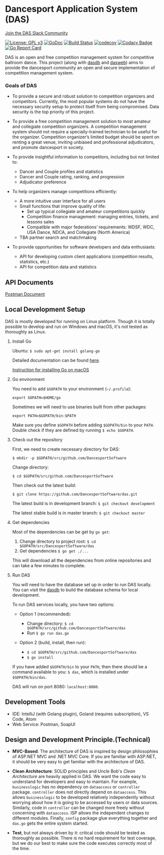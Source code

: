 # Dancesport Application System (DAS)

[Join the DAS Slack Community](https://ballroomdev.slack.com)


[![License: GPL v3](https://img.shields.io/badge/License-GPL%20v3-blue.svg)](https://www.gnu.org/licenses/gpl-3.0)
[![GoDoc](https://godoc.org/github.com/DancesportSoftware/das?status.svg)](https://godoc.org/github.com/DancesportSoftware/das)
[![Build Status](https://travis-ci.org/DancesportSoftware/das.svg?branch=development)](https://travis-ci.org/DancesportSoftware/das)
[![codecov](https://codecov.io/gh/DancesportSoftware/das/branch/development/graph/badge.svg)](https://codecov.io/gh/DancesportSoftware/das)
[![Codacy Badge](https://api.codacy.com/project/badge/Grade/76bb2da0aa0e4a2486365500d3f93e8f)](https://www.codacy.com/app/DancesportSoftware/das_2?utm_source=github.com&amp;utm_medium=referral&amp;utm_content=DancesportSoftware/das&amp;utm_campaign=Badge_Grade)
[![Go Report Card](https://goreportcard.com/badge/github.com/DancesportSoftware/das)](https://goreportcard.com/report/github.com/DancesportSoftware/das)


DAS is an open and free competition management system for competitive ballroom
dance. This project (along with [dasdb](https://github.com/DancesportSoftware/dasdb) and 
[dasweb](https://github.com/DancesportSoftware/dasweb)) aims to provide the dancesport community
an open and secure implementation of competition management system.

### Goals of DAS ###
* To provide a secure and robust solution to competition organizers and competitors. Currently, the most popular systems do not have the necessary security setup to protect itself from being compromised. Data security is the top priority of this project.

* To provide a free competition management solution to most amateur and collegiate competition organizers. A competition management system should not require a specially-trained technician to be useful for the organizer. Competition organizer’s limited budget should be spent on renting a great venue, inviting unbiased and professional adjudicators, and promote dancesport in society.

* To provide insightful information to competitors, including but not limited to:
  * Dancer and Couple profiles and statistics
  * Dancer and Couple rating, ranking, and progression
  * Adjudicator preference
  
* To help organizers manage competitions efficiently:
  * A more intuitive user interface for all users
  * Small functions that improve quality of life:
    * Set up typical collegiate and amateur competitions quickly
    * Competition finance management: managing entries, tickets, and lessons sales
    * Compatible with major federations’ requirements: WDSF, WDC, USA Dance, NDCA, and Collegiate (North America)
  * TBA partner search and matchmaking

* To provide opportunities for software developers and data enthusiasts:
  * API for developing custom client applications (competition results, statistics, etc.)
  * API for competition data and statistics
  
## API Documents
[Postman Document](https://documenter.getpostman.com/view/2986351/RWEfMemn)

## Local Development Setup
DAS is mostly developed for running on Linux platform. Though
it is totally possible to develop and run on Windows and macOS, it's not tested
as thoroughly as Linux.

1. Install Go

   Ubuntu: `$ sudo apt-get install golang-go`
   
   Detailed documentation can be found [here](https://github.com/golang/go/wiki/Ubuntu).
   
   [Instruction for installing Go on macOS](https://golang.org/doc/install#osx)
   
2. Go environment

   You need to add `$GOPATH` to your environment (`~/.profile`): 
   
   `export GOPATH=$HOME/go`
   
   Sometimes we will need to use binaries built from other packages:
   
   `export PATH=$GOPATH/bin:$PATH`
   
   Make sure you define `$GOPATH` before adding `$GOPATH/bin` to your `PATH`. Double check
   if they are defined by running `$ echo $GOPATH`.
   
3. Check out the repository

   First, we need to create necessary directory for DAS:
   
   `$ mkdir -p $GOPATH/src/github.com/DancesportSoftware`
   
   Change directory:

   `$ cd $GOPATH/src/github.com/DancesportSoftware`
   
   Then check out the latest build:
   
   `$ git clone https://github.com/DancesportSoftware/das.git`
   
   The latest build is in development branch:
   `$ git checkout development`
   
   The latest stable build is in master branch:
   `$ git checkout master`
   
4. Get dependencies

   Most of the dependencies can be get by `go get`:
   1. Change directory to project root: `$ cd $GOPATH/src/DancesportSoftware/das`
   2. Get dependencies `$ go get ./...`
   
   This will download all the dependencies from online repositories and can take a few minutes to complete.
   
5. Run DAS

   You will need to have the database set up in order to run DAS locally. You can
   visit the [dasdb](https://github.com/DancesportSoftware/dasdb) to build the database schema
   for local development.
   
   To run DAS services locally, you have two options:
   
   - Option 1 (recommended):
   
        - Change directory: `$ cd $GOPATH/src/github.com/DancesportSoftware/das`
        - Run `$ go run das.go`
   
   - Option 2 (build, install, then run):
   
        - `$ cd $GOPATH/src/github.com/DancesportSoftware/das`
        - `$ go install`
   
   If you have added `$GOPATH/bin` to your `PATH`, then there should be a command available
   to you: `$ das`, which is installed under `$GOPATH/bin/das`.
   
   DAS will run on port 8080: `localhost:8080`.
   
## Development Tools
* IDE: IntelliJ (with Golang plugin), Goland (requires subscription), VS Code, Atom
* Web Service: Postman, SoapUI

## Design and Development Principle.(Technical)

* **MVC-Based**: The architecture of DAS is inspired by design philosophies of ASP.NET MVC and .NET MVC Core.
If you are familiar with ASP.NET, it should be very easy to get familiar with the architecture of DAS.

* **Clean Architecture**: SOLID principles and Uncle Bob's *Clean Architecture* are heavily applied in DAS. We want the code easy to understand
for developers and easy to maintain. For example, `businesslogic` has no dependency on `dataaccess` or `controller` package. 
`controller` does not directly depend on `dataaccess`. This allows `businesslogic` to be developed
relatively independently without worrying about how it is going to be accessed by users or 
data sources. Similarly, code in `controller` can be changed more freely without concerning with
`dataaccess`. ISP allows the independent changes to different modules. Finally, `config` package
glue everything together and `das.go` gets the entire system started.

* **Test**, but not always driven by it: critical code should be tested as thoroughly as possible. There is
no hard requirement for test coverage, but we do our best to make sure the code executes correctly most of 
the time.